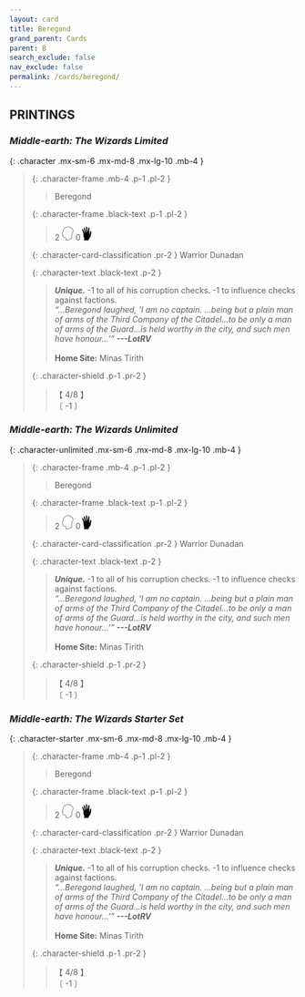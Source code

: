 ```yaml
---
layout: card
title: Beregond
grand_parent: Cards
parent: B
search_exclude: false
nav_exclude: false
permalink: /cards/beregond/
---
```


## PRINTINGS


### _Middle-earth: The Wizards Limited_

{: .character .mx-sm-6 .mx-md-8 .mx-lg-10 .mb-4 }
> {: .character-frame .mb-4 .p-1 .pl-2 }
> > <div class="card-mp"></div>
> > <div class="character-card-name">Beregond</div>
>
> {: .character-frame .black-text .p-1 .pl-2 }
> > 2 ![](/assets/images/mind.svg) 0![](/assets/images/di.svg)
>
> {: .character-card-classification .pr-2 }
> Warrior Dunadan
>
> {: .character-text .black-text .p-2 }
> > _**Unique.**_ -1 to all of his corruption checks. -1 to influence checks against factions. <br>_“...Beregond laughed, 'I am no captain. ...being but a plain man of arms of the Third Company of the Citadel...to be only a man of arms of the Guard...is held worthy in the city, and such men have honour...’”_ ***---&#65279;LotRV***  <br><br>**Home Site:** Minas Tirith 
>
> {: .character-shield .p-1 .pr-2 }
> > <div class="card-shield">【 4/8 】</div>
> > <div class="card-corruption">〔 -1 〕</div>

### _Middle-earth: The Wizards Unlimited_

{: .character-unlimited .mx-sm-6 .mx-md-8 .mx-lg-10 .mb-4 }
> {: .character-frame .mb-4 .p-1 .pl-2 }
> > <div class="card-mp"></div>
> > <div class="character-card-name">Beregond</div>
>
> {: .character-frame .black-text .p-1 .pl-2 }
> > 2 ![](/assets/images/mind.svg) 0![](/assets/images/di.svg)
>
> {: .character-card-classification .pr-2 }
> Warrior Dunadan
>
> {: .character-text .black-text .p-2 }
> > _**Unique.**_ -1 to all of his corruption checks. -1 to influence checks against factions. <br>_“...Beregond laughed, 'I am no captain. ...being but a plain man of arms of the Third Company of the Citadel...to be only a man of arms of the Guard...is held worthy in the city, and such men have honour...’”_ ***---&#65279;LotRV***  <br><br>**Home Site:** Minas Tirith 
>
> {: .character-shield .p-1 .pr-2 }
> > <div class="card-shield">【 4/8 】</div>
> > <div class="card-corruption">〔 -1 〕</div>

### _Middle-earth: The Wizards Starter Set_

{: .character-starter .mx-sm-6 .mx-md-8 .mx-lg-10 .mb-4 }
> {: .character-frame .mb-4 .p-1 .pl-2 }
> > <div class="card-mp"></div>
> > <div class="character-card-name">Beregond</div>
>
> {: .character-frame .black-text .p-1 .pl-2 }
> > 2 ![](/assets/images/mind.svg) 0![](/assets/images/di.svg)
>
> {: .character-card-classification .pr-2 }
> Warrior Dunadan
>
> {: .character-text .black-text .p-2 }
> > _**Unique.**_ -1 to all of his corruption checks. -1 to influence checks against factions. <br>_“...Beregond laughed, 'I am no captain. ...being but a plain man of arms of the Third Company of the Citadel...to be only a man of arms of the Guard...is held worthy in the city, and such men have honour...’”_ ***---&#65279;LotRV***  <br><br>**Home Site:** Minas Tirith 
>
> {: .character-shield .p-1 .pr-2 }
> > <div class="card-shield">【 4/8 】</div>
> > <div class="card-corruption">〔 -1 〕</div>
